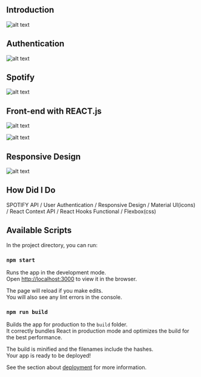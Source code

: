 ## Introduction

![alt text](https://cdn.discordapp.com/attachments/735611557370658846/794669082007437312/1.jpg)

## Authentication

![alt text](https://cdn.discordapp.com/attachments/735611557370658846/794669402955055104/2-2.jpg)

## Spotify

![alt text](https://cdn.discordapp.com/attachments/735611557370658846/794669736733966346/3.jpg)

## Front-end with REACT.js

![alt text](https://cdn.discordapp.com/attachments/735611557370658846/794669736733966346/3.jpg)

![alt text](https://cdn.discordapp.com/attachments/735611557370658846/794670351132262430/6.jpg)

## Responsive Design

![alt text](https://cdn.discordapp.com/attachments/735611557370658846/794670307779543060/5.jpg)

## How Did I Do

SPOTIFY API /
User Authentication /
Responsive Design /
Material UI(icons) /
React Context API /
React Hooks Functional /
Flexbox(css)

## Available Scripts

In the project directory, you can run:

### `npm start`

Runs the app in the development mode.\
Open [http://localhost:3000](http://localhost:3000) to view it in the browser.

The page will reload if you make edits.\
You will also see any lint errors in the console.

### `npm run build`

Builds the app for production to the `build` folder.\
It correctly bundles React in production mode and optimizes the build for the best performance.

The build is minified and the filenames include the hashes.\
Your app is ready to be deployed!

See the section about [deployment](https://facebook.github.io/create-react-app/docs/deployment) for more information.
